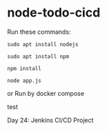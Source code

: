 # node-todo-cicd

Run these commands:


`sudo apt install nodejs`


`sudo apt install npm`


`npm install`

`node app.js`

or Run by docker compose

test

Day 24: Jenkins CI/CD Project
